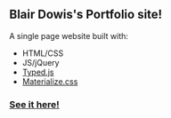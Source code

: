 ## Blair Dowis's Portfolio site!

A single page website built with:

* HTML/CSS
* JS/jQuery
* [Typed.js](https://github.com/mattboldt/typed.js/)
* [Materialize.css](http://materializecss.com/)

### [See it here!](https://blairdow.github.io)